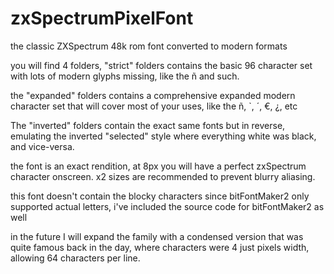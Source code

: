 # zxSpectrumPixelFont
the classic ZXSpectrum 48k rom font converted to modern formats

you will find 4 folders, "strict" folders contains the basic 96 character set with lots of modern glyphs missing, like the ñ and such.

the "expanded" folders contains a comprehensive expanded modern character set that will cover most of your uses, like the ñ, `, ´, €, ¿,  etc

The "inverted" folders contain the exact same fonts but in reverse, emulating the inverted "selected" style where everything white was black, and vice-versa.

the font is an exact rendition, at 8px you will have a perfect zxSpectrum character onscreen. x2 sizes are recommended to prevent blurry aliasing.

this font doesn't contain the blocky characters since bitFontMaker2 only supported actual letters, i've included the source code for bitFontMaker2 as well

in the future I will expand the family with a condensed version that was quite famous back in the day, where characters were 4 just pixels width, allowing 64 characters per line.
